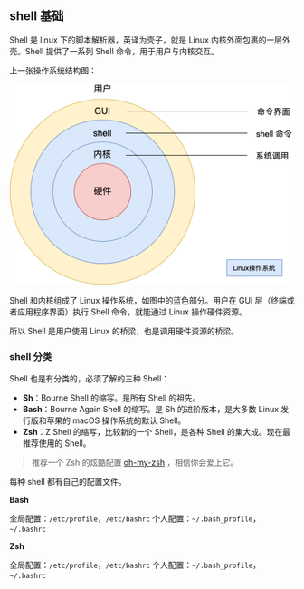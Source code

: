 ## shell 基础

Shell 是 linux 下的脚本解析器，英译为壳子，就是 Linux 内核外面包裹的一层外壳。Shell 提供了一系列 Shell 命令，用于用户与内核交互。

上一张操作系统结构图：

![shell结构](../image/shell_constract.png)

Shell 和内核组成了 Linux 操作系统，如图中的蓝色部分。用户在 GUI 层（终端或者应用程序界面）执行 Shell 命令，就能通过 Linux 操作硬件资源。

所以 Shell 是用户使用 Linux 的桥梁，也是调用硬件资源的桥梁。

### shell 分类

Shell 也是有分类的，必须了解的三种 Shell：

- **Sh**：Bourne Shell 的缩写。是所有 Shell 的祖先。
- **Bash**：Bourne Again Shell 的缩写。是 Sh 的进阶版本，是大多数 Linux 发行版和苹果的 macOS 操作系统的默认 Shell。
- **Zsh**：Z Shell 的缩写，比较新的一个 Shell，是各种 Shell 的集大成。现在最推荐使用的 Shell。

> 推荐一个 Zsh 的炫酷配置 [oh-my-zsh](https://github.com/ohmyzsh/ohmyzsh) ，相信你会爱上它。

每种 shell 都有自己的配置文件。

**Bash**

全局配置：`/etc/profile`，`/etc/bashrc`
个人配置：`~/.bash_profile`，`~/.bashrc`

**Zsh**

全局配置：`/etc/profile`，`/etc/bashrc`
个人配置：`~/.bash_profile`，`~/.bashrc`